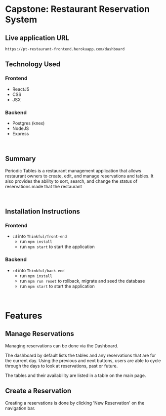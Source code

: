 # Capstone: Restaurant Reservation System

## Live application URL
`https://pt-restaurant-frontend.herokuapp.com/dashboard`

## Technology Used
### Frontend
- ReactJS
- CSS
- JSX

### Backend
- Postgres (knex)
- NodeJS
- Express

<br>

## Summary
Periodic Tables is a restaurant management application that allows restaurant owners to create, edit, and manage reservations and tables. It also provides the ability to sort, search, and change the status of reservations made that the restaurant

<br>

## Installation Instructions

### Frontend
- `cd` into `Thinkful/front-end`
  - run `npm install`
  - run `npm start` to start the application

### Backend
- `cd` into `Thinkful/back-end`
  - run `npm install`
  - run `npm run reset` to rollback, migrate and seed the database
  - run `npm start` to start the application

<br>

# Features

## Manage Reservations
Managing reservations can be done via the Dashboard.

The dashboard by default lists the tables and any reservations that are for the current day. Using the previous and next buttons, users are able to cycle through the days to look at reservations, past or future.

The tables and their availability are listed in a table on the main page.

## Create a Reservation
Creating a reservations is done by clicking 'New Reservation' on the navigation bar.